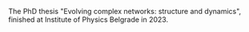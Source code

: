 The PhD thesis "Evolving complex networks: structure and dynamics", finished at Institute of Physics Belgrade in 2023. 
